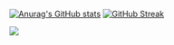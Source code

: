 [![Anurag's GitHub stats](https://github-readme-stats.vercel.app/api?username=HliebS&theme=tokyonight&show_icons=true&rank_icon=github)](https://github.com/anuraghazra/github-readme-stats)
[![GitHub Streak](https://streak-stats.demolab.com/?user=HliebS&theme=tokyonight)](https://git.io/streak-stats)
  <div>
    <img src="https://skillicons.dev/icons?i=neovim,lua,linux,c,bash,py,r,mysql,html,css,js,cs,net">
  </div>
